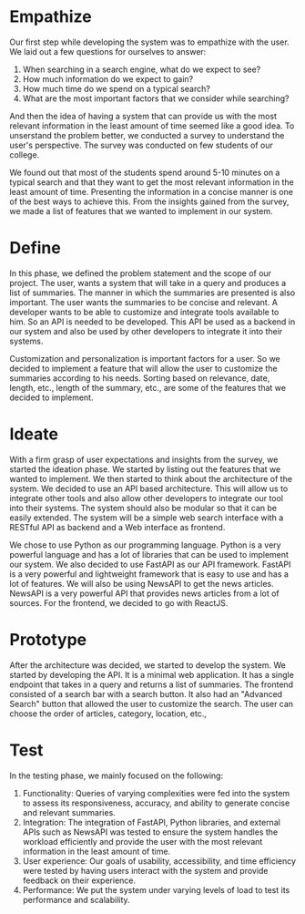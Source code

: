 # Empathize

Our first step while developing the system was to empathize with the user. We laid out a few questions for ourselves to answer:

1. When searching in a search engine, what do we expect to see?
2. How much information do we expect to gain?
3. How much time do we spend on a typical search?
4. What are the most important factors that we consider while searching?

And then the idea of having a system that can provide us with the most relevant information in the least amount of time seemed like a good idea. To unserstand the problem better, we conducted a survey to understand the user's perspective. The survey was conducted on few students of our college.

We found out that most of the students spend around 5-10 minutes on a typical search and that they want to get the most relevant information in the least amount of time. Presenting the information in a concise manner is one of the best ways to achieve this. From the insights gained from the survey, we made a list of features that we wanted to implement in our system.

# Define

In this phase, we defined the problem statement and the scope of our project. The user, wants a system that will take in a query and produces a list of summaries. The manner in which the summaries are presented is also important. The user wants the summaries to be concise and relevant. A developer wants to be able to customize and integrate tools available to him. So an API is needed to be developed. This API be used as a backend in our system and also be used by other developers to integrate it into their systems.

Customization and personalization is important factors for a user. So we decided to implement a feature that will allow the user to customize the summaries according to his needs. Sorting based on relevance, date, length, etc., length of the summary, etc., are some of the features that we decided to implement.

# Ideate

With a firm grasp of user expectations and insights from the survey, we started the ideation phase. We started by listing out the features that we wanted to implement. We then started to think about the architecture of the system. We decided to use an API based architecture. This will allow us to integrate other tools and also allow other developers to integrate our tool into their systems. The system should also be modular so that it can be easily extended. The system will be a simple web search interface with a RESTful API as backend and a Web interface as frontend.

We chose to use Python as our programming language. Python is a very powerful language and has a lot of libraries that can be used to implement our system. We also decided to use FastAPI as our API framework. FastAPI is a very powerful and lightweight framework that is easy to use and has a lot of features. We will also be using NewsAPI to get the news articles. NewsAPI is a very powerful API that provides news articles from a lot of sources. For the frontend, we decided to go with ReactJS.

# Prototype

After the architecture was decided, we started to develop the system. We started by developing the API. It is a minimal web application. It has a single endpoint that takes in a query and returns a list of summaries. The frontend consisted of a search bar with a search button. It also had an "Advanced Search" button that allowed the user to customize the search. The user can choose the order of articles, category, location, etc.,

# Test

In the testing phase, we mainly focused on the following:

1. Functionality: Queries of varying complexities were fed into the system to assess its responsiveness, accuracy, and ability to generate concise and relevant summaries.
2. Integration: The integration of FastAPI, Python libraries, and external APIs such as NewsAPI was tested to ensure the system handles the workload efficiently and provide the user with the most relevant information in the least amount of time.
3. User experience: Our goals of usability, accessibility, and time efficiency were tested by having users interact with the system and provide feedback on their experience.
4. Performance: We put the system under varying levels of load to test its performance and scalability.
